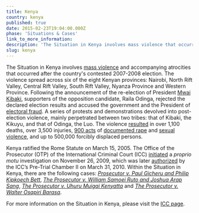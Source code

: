 ```yaml
---
title: Kenya
country: kenya
published: true
date: 2015-02-23T19:04:00.000Z
phase: 'Situations & Cases'
link_to_more_information:
description: 'The Situation in Kenya involves mass violence that occurred after the country’s contested 2007-2008 election. Within the Kenya Situation, there are four ongoing cases.'
slug: kenya
---
```



The Situation in Kenya involves [mass violence](http://www.nytimes.com/2007/12/31/world/africa/31kenya.html?mtrref=www.google.com) and accompanying atrocities that occurred after the country's contested 2007-2008 election. The violence spread across six of the eight Kenyan provinces: Nairobi, North Rift Valley, Central Rift Valley, South Rift Valley, Nyanza Province and Western Province. Following the announcement of the re-election of President [Mwai Kibaki](http://www.nytimes.com/2007/12/31/world/africa/31kenya.html?_r=0), supporters of the opposition candidate, Raila Odinga, rejected the declared election results and accused the government and the President of [electoral fraud](http://www.independent.co.uk/news/world/africa/kibaki-stole-kenyan-election-through-vote-rigging-and-fraud-772349.html). A series of protests and demonstrations devolved into post-election violence, mainly perpetrated between two tribes: that of Kibaki, the Kikuyu, and that of Odinga, the Luo. The violence [resulted](https://www.hrw.org/report/2008/03/16/ballots-bullets/organized-political-violence-and-kenyas-crisis-governance) in over 1,100 deaths, over 3,500 injuries, [900 acts](https://www.hrw.org/news/2016/02/15/kenya-unending-toll-rape-survivors) of [documented rape](https://www.opensocietyfoundations.org/briefing-papers/briefing-survivors-sexual-attacks-kenya-seek-justice-post-election-violence) and [sexual violence](https://www.hrw.org/report/2016/02/15/i-just-sit-and-wait-die/reparations-survivors-kenyas-2007-2008-post-election), and up to 500,000 forcibly displaced persons.

Kenya ratified the Rome Statute on March 15, 2005. The Office of the Prosecutor (OTP) of the International Criminal Court (ICC) [initiated](https://www.legal-tools.org/uploads/tx_ltpdb/doc785972_06.pdf) a *proprio motu* investigation on November 26, 2009, which was later [authorized](http://www.icc-cpi.int/en_menus/icc/situations%20and%20cases/situations/situation%20icc%200109/court%20records/chambers/pretrial%20chamber%20ii/Pages/19.aspx) by the ICC’s Pre-Trial Chamber II on March 31, 2010. Within the Situation in Kenya, there are the following cases: [*Prosecutor v. Paul Gicheru and Philip Kipkoech Bett*](https://www.aba-icc.org/cases/case/the-prosecutor-v-paul-gicheru-and-philip-kipkoech-bett/), [*The Prosecutor v. William Samoei Ruto and Joshua Arap Sang*](https://www.aba-icc.org/cases/case/the-prosecutor-v-ruto-and-sang/), [*The Prosecutor v. Uhuru Muigai Kenyatta*](https://www.aba-icc.org/cases/case/the-prosecutor-v-uhuru-muigai-kenyatta/) and [*The Prosecutor v. Walter Osapiri Barasa*](https://www.aba-icc.org/cases/case/the-prosecutor-v-walter-osapiri-barasa/).

For more information on the Situation in Kenya, please visit the [ICC page](http://www.icc-cpi.int/en_menus/icc/situations%20and%20cases/situations/situation%20icc%200109/Pages/situation%20index.aspx).